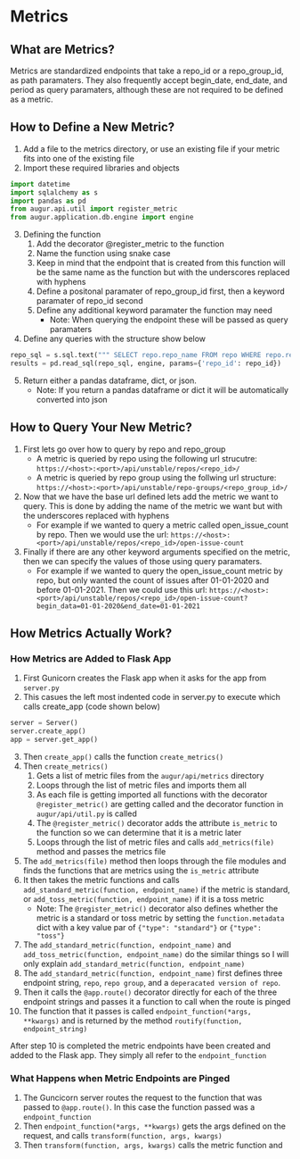 
# Metrics

## What are Metrics?

Metrics are standardized endpoints that take a repo_id or a repo_group_id, as path paramaters. They also frequently accept begin_date, end_date, and period as query paramaters, although these are not required to be defined as a metric. 

## How to Define a New Metric?

1. Add a file to the metrics directory, or use an existing file if your metric fits into one of the existing file
2. Import these required libraries and objects
```py
import datetime
import sqlalchemy as s
import pandas as pd
from augur.api.util import register_metric
from augur.application.db.engine import engine
```
3. Defining the function
    1. Add the decorator @register_metric to the function
    2. Name the function using snake case
    3. Keep in mind that the endpoint that is created from this function will be the same name as the function but with the underscores replaced with hyphens
    4. Define a positonal paramater of repo_group_id first, then a keyword paramater of repo_id second
    5. Define any additional keyword paramater the function may need
        - Note: When querying the endpoint these will be passed as query paramaters
4. Define any queries with the structure show below
```py
repo_sql = s.sql.text(""" SELECT repo.repo_name FROM repo WHERE repo.repo_id = :repo_id """)
results = pd.read_sql(repo_sql, engine, params={'repo_id': repo_id})
```
5. Return either a pandas dataframe, dict, or json.
    - Note: If you return a pandas dataframe or dict it will be automatically converted into json

## How to Query Your New Metric?

1. First lets go over how to query by repo and repo_group
    - A metric is queried by repo using the following url strucutre: `https://<host>:<port>/api/unstable/repos/<repo_id>/`
    - A metric is queried by repo group using the follwing url structure: `https://<host>:<port>/api/unstable/repo-groups/<repo_group_id>/`
2. Now that we have the base url defined lets add the metric we want to query. This is done by adding the name of the metric we want but with the underscores replaced with hyphens
    - For example if we wanted to query a metric called open_issue_count by repo. Then we would use the url: `https://<host>:<port>/api/unstable/repos/<repo_id>/open-issue-count`
3. Finally if there are any other keyword arguments specified on the metric, then we can specify the values of those using query paramaters.
    - For example if we wanted to query the open_issue_count metric by repo, but only wanted the count of issues after 01-01-2020 and before 01-01-2021. Then we could use this url: `https://<host>:<port>/api/unstable/repos/<repo_id>/open-issue-count?begin_data=01-01-2020&end_date=01-01-2021`


## How Metrics Actually Work?

### How Metrics are Added to Flask App

1. First Gunicorn creates the Flask app when it asks for the app from `server.py`
2. This casues the left most indented code in server.py to execute which calls create_app (code shown below) 
```python
server = Server()
server.create_app()
app = server.get_app()
```
3. Then `create_app()` calls the function `create_metrics()`
4. Then `create_metrics()`
    1. Gets a list of metric files from the `augur/api/metrics` directory
    2. Loops through the list of metric files and imports them all
    3. As each file is getting imported all functions with the decorator `@register_metric()` are getting called and the decorator function in `augur/api/util.py` is called
    4. The `@register_metric()` decorator adds the attribute `is_metric` to the function so we can determine that it is a metric later 
    5. Loops through the list of metric files and calls `add_metrics(file)` method and passes the metrics file
5. The `add_metrics(file)` method then loops through the file modules and finds the functions that are metrics using the `is_metric` attribute
6. It then takes the metric functions and calls `add_standard_metric(function, endpoint_name)` if the metric is standard, or `add_toss_metric(function, endpoint_name)` if it is a toss metric
    - Note: The `@register_metric()` decorator also defines whether the metric is a standard or toss metric by setting the `function.metadata` dict with a key value par of `{"type": "standard"}` or `{"type": "toss"}`
7. The `add_standard_metric(function, endpoint_name)` and `add_toss_metric(function, endpoint_name)` do the similar things so I will only explain `add_standard_metric(function, endpoint_name)`
8. The `add_standard_metric(function, endpoint_name)` first defines three endpoint string, `repo`, `repo group`, and a `deperacated version of repo`.
9. Then it calls the `@app.route()` decorator directly for each of the three endpoint strings and passes it a function to call when the route is pinged 
10. The function that it passes is called `endpoint_function(*args, **kwargs)` and is returned by the method `routify(function, endpoint_string)`

After step 10 is completed the metric endpoints have been created and added to the Flask app. They simply all refer to the `endpoint_function`

### What Happens when Metric Endpoints are Pinged

1. The Guncicorn server routes the request to the function that was passed to `@app.route()`. In this case the function passed was a `endpoint_function`
2. Then `endpoint_function(*args, **kwargs)` gets the args defined on the request, and calls `transform(function, args, kwargs)`
3. Then `transform(function, args, kwargs)` calls the metric function and 






